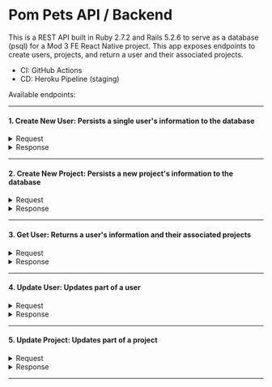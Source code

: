 # Pom Pets API / Backend
This is a REST API built in Ruby 2.7.2 and Rails 5.2.6 to serve as a database (psql) for a Mod 3 FE React Native project.
This app exposes endpoints to create users, projects, and return a user and their associated projects. 

* CI: GitHub Actions
* CD: Heroku Pipeline (staging)

Available endpoints:

---

#### 1. Create New User: Persists a single user's information to the database

<details>
  <summary> Request </summary>
  
  *POST `https://pom-pets-api.herokuapp.com/api/v1/users`*
  
  ```
      {
        "username": "Ross",
        "email": "ross@vanMail.com",
        "profilePhoto": "url/ross-in-van.png",
        "settings": {
          "workTime": 25,
          "shortPomTime": 5,
          "longPomTime": 10
        }
      }
  ```
  </details>
  
  <details>
    <summary> Response </summary>
  
```  
    {
        "data": {
            "id": "1",
            "type": "user",
            "attributes": {
                "id": 1,
                "username": "Ross",
                "email": "ross@vanMail.com",
                "profilePhoto": "url/ross-in-van.png",
                "settings": {
                    "workTime": "25",
                    "shortPomTime": "5",
                    "longPomTime": "10"
                }
            }
        }
    }
```
</details>

---

#### 2. Create New Project: Persists a new project's information to the database

<details>
  <summary> Request </summary>
  
  *POST `https://pom-pets-api.herokuapp.com/api/v1/projects`*
  
  ```
      {
        "projectName": "stretch-tech",
        "petHealth": 3,
        "petLevel": 1,
        "projectPet": "tomato",
        "projectGitHub": "url/ross-van-stretch-tech.com",
        "petImage": "url/PigeonPet.png",
        "user_id": 1,
        "stats": {
          "totalWorkTime": 175,
          "totalWorkSessions": 5,
          "totalShortPomTime": 45,
          "totalShortSessions": 8,
          "totalLongPomTime": 100,
          "totalLongSessions": 4
         }
       }

  ```
  </details>
  
  <details>
    <summary> Response </summary>
  
```  
   {
    "data": {
        "id": "1",
        "type": "project",
        "attributes": {
            "projectName": "stretch-tech",
            "projectPet": "tomato",
            "petHealth": 3,
            "petLevel": 1,
            "projectGitHub": "url/ross-van-stretch-tech.com",
            "petImage": "url/PigeonPet.png",
            "user_id": 1,
            "stats": {
                "totalWorkTime": "175",
                "totalWorkSessions": "5",
                "totalShortPomTime": "45",
                "totalShortSessions": "8",
                "totalLongPomTime": "100",
                "totalLongSessions": "4"
            }
        },
        "relationships": {
            "user": {
                "data": {
                    "id": "1",
                    "type": "user"
                }
            }
        }
    }
}
```
</details>

---

#### 3. Get User: Returns a user's information and their associated projects

<details>
  <summary> Request </summary>
  
  *GET `https://pom-pets-api.herokuapp.com/api/v1/users/1`*
  
  </details>
  
  <details>
    <summary> Response </summary>
  
```  
  {
    "data": {
        "id": "1",
        "type": "user",
        "attributes": {
            "id": 1,
            "username": "Ross",
            "email": "ross@vanMail.com",
            "profilePhoto": "url/ross-in-van.png",
            "settings": {
                "workTime": "25",
                "longPomTime": "10",
                "shortPomTime": "5"
            },
            "projects": [
                {
                    "id": 1,
                    "projectName": "stretch-tech",
                    "projectPet": "tomato",
                    "petHealth": 3,
                    "petLevel": 1,
                    "projectGitHub": "url/ross-van-stretch-tech.com",
                    "petImage": "url/PigeonPet.png",
                    "stats": {
                        "totalWorkTime": "175",
                        "totalLongPomTime": "100",
                        "totalLongSessions": "4",
                        "totalShortPomTime": "45",
                        "totalWorkSessions": "5",
                        "totalShortSessions": "8"
                    },
                    "created_at": "2022-06-01T19:26:22.891Z",
                    "updated_at": "2022-06-01T19:26:22.891Z",
                    "user_id": 1
                }
            ]
        }
    }
}
```
</details>

---

#### 4. Update User: Updates part of a user

<details>
  <summary> Request </summary>
  
  *PATCH `https://pom-pets-api.herokuapp.com/api/v1/users/1`*
  
  `
  { "profilePhoto": "myNewPhoto.png" }
  `
  
  </details>
  
  <details>
    <summary> Response </summary>
  
```  
  {
    "data": {
        "id": "1",
        "type": "user",
        "attributes": {
            "id": 1,
            "username": "Ross",
            "email": "ross@vanMail.com",
            "profilePhoto": "myNewPhoto.png"",
            "settings": {
                "workTime": "25",
                "longPomTime": "10",
                "shortPomTime": "5"
            },
            "projects": [
                {
                    "id": 1,
                    "projectName": "stretch-tech",
                    "projectPet": "tomato",
                    "petHealth": 3,
                    "petLevel": 1,
                    "projectGitHub": "url/ross-van-stretch-tech.com",
                    "petImage": "url/PigeonPet.png",
                    "stats": {
                        "totalWorkTime": "175",
                        "totalLongPomTime": "100",
                        "totalLongSessions": "4",
                        "totalShortPomTime": "45",
                        "totalWorkSessions": "5",
                        "totalShortSessions": "8"
                    },
                    "created_at": "2022-06-01T19:26:22.891Z",
                    "updated_at": "2022-06-01T19:26:22.891Z",
                    "user_id": 1
                }
            ]
        }
    }
}
```
</details>

---

#### 5. Update Project: Updates part of a project

<details>
  <summary> Request </summary>
  
  *PATCH `https://pom-pets-api.herokuapp.com/api/v1/projects/1`*
  
  `
  { projectPet: "bibby" }
  `
  
  </details>
  
  <details>
    <summary> Response </summary>
  
```  
  {
    "data": {
        "id": "1",
        "type": "project",
        "attributes": {
            "projectName": "stretch-tech",
            "projectPet": "bibby",
            "petHealth": 3,
            "petLevel": 1,
            "projectGitHub": "url/ross-van-stretch-tech.com",
            "petImage": "url/PigeonPet.png",
            "user_id": 1,
            "stats": {
                "totalWorkTime": "175",
                "totalLongPomTime": "100",
                "totalLongSessions": "4",
                "totalShortPomTime": "45",
                "totalWorkSessions": "5",
                "totalShortSessions": "8"
            }
        },
        "relationships": {
            "user": {
                "data": {
                    "id": "1",
                    "type": "user"
                }
            }
        }
    }
}
```
</details>

---
